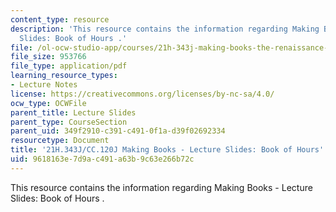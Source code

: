 ```yaml
---
content_type: resource
description: 'This resource contains the information regarding Making Books - Lecture
  Slides: Book of Hours .'
file: /ol-ocw-studio-app/courses/21h-343j-making-books-the-renaissance-and-today-spring-2016/9618163e7d9ac491a63b9c63e266b72c_MIT21H_343JS16_Book.pdf
file_size: 953766
file_type: application/pdf
learning_resource_types:
- Lecture Notes
license: https://creativecommons.org/licenses/by-nc-sa/4.0/
ocw_type: OCWFile
parent_title: Lecture Slides
parent_type: CourseSection
parent_uid: 349f2910-c391-c491-0f1a-d39f02692334
resourcetype: Document
title: '21H.343J/CC.120J Making Books - Lecture Slides: Book of Hours'
uid: 9618163e-7d9a-c491-a63b-9c63e266b72c
---
```

This resource contains the information regarding Making Books - Lecture Slides: Book of Hours .